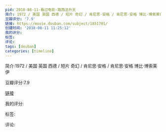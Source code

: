 ```yaml
---
pid: 2018-08-11-看过电影-路西法升天
简介: 1972 / 美国 英国 西德 / 短片 奇幻 / 肯尼思·安格 / 肯尼思·安格 博比·博索莱伊
豆瓣评分: '7.9'
链接: https://movie.douban.com/subject/1851701/
创建时间: '2018-08-11 11:25:12'
我的评分:
标签:
评论:
tags: [douban]
categories: [timeline]
---
```

简介:1972 / 美国 英国 西德 / 短片 奇幻 / 肯尼思·安格 / 肯尼思·安格 博比·博索莱伊

豆瓣评分:7.9

[链接](https://movie.douban.com/subject/1851701/)

我的评分:

标签:

评论:

